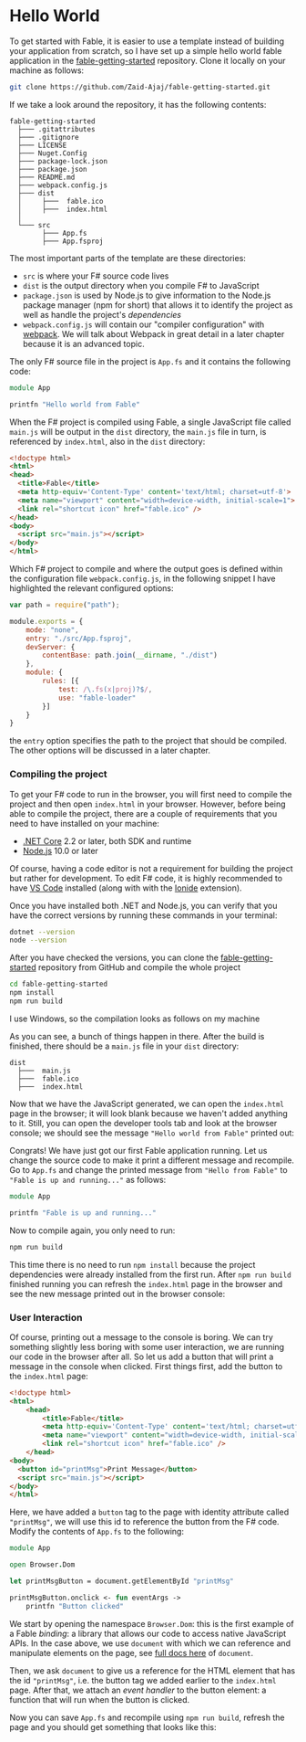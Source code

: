 # Hello World

To get started with Fable, it is easier to use a template instead of building your application from scratch, so I have set up a simple hello world fable application in the [fable-getting-started](https://github.com/Zaid-Ajaj/fable-getting-started) repository. Clone it locally on your machine as follows:

```bash
git clone https://github.com/Zaid-Ajaj/fable-getting-started.git
```
If we take a look around the repository, it has the following contents:
```
fable-getting-started
  ├─── .gitattributes
  ├─── .gitignore
  ├─── LICENSE
  ├─── Nuget.Config
  ├─── package-lock.json
  ├─── package.json
  ├─── README.md
  ├─── webpack.config.js
  ├─── dist
  │     ├───  fable.ico
  │     ├───  index.html
  │
  └─── src
        ├─── App.fs
        ├─── App.fsproj
```

The most important parts of the template are these directories:
- `src` is where your F# source code lives
- `dist` is the output directory when you compile F# to JavaScript
- `package.json` is used by Node.js to give information to the Node.js package manager (npm for short) that allows it to identify the project as well as handle the project's *dependencies*
- `webpack.config.js` will contain our "compiler configuration" with [webpack](https://webpack.js.org/). We will talk about Webpack in great detail in a later chapter because it is an advanced topic.

The only F# source file in the project is `App.fs` and it contains the following code:
```fsharp
module App

printfn "Hello world from Fable"
```
When the F# project is compiled using Fable, a single JavaScript file called `main.js` will be output in the `dist` directory, the `main.js` file in turn, is referenced by `index.html`, also in the `dist` directory:
```html {highlight:[10]}
<!doctype html>
<html>
<head>
  <title>Fable</title>
  <meta http-equiv='Content-Type' content='text/html; charset=utf-8'>
  <meta name="viewport" content="width=device-width, initial-scale=1">
  <link rel="shortcut icon" href="fable.ico" />
</head>
<body>
  <script src="main.js"></script>
</body>
</html>
```
Which F# project to compile and where the output goes is defined within the configuration file `webpack.config.js`, in the following snippet I have highlighted the relevant configured options:

```js {highlight:[5]}
var path = require("path");

module.exports = {
    mode: "none",
    entry: "./src/App.fsproj",
    devServer: {
        contentBase: path.join(__dirname, "./dist")
    },
    module: {
        rules: [{
            test: /\.fs(x|proj)?$/,
            use: "fable-loader"
        }]
    }
}
```
the `entry` option specifies the path to the project that should be compiled. The other options will be discussed in a later chapter.

### Compiling the project
To get your F# code to run in the browser, you will first need to compile the project and then open `index.html` in your browser. However, before being able to compile the project, there are a couple of requirements that you need to have installed on your machine:

- [.NET Core](https://www.microsoft.com/net/download) 2.2 or later, both SDK and runtime
- [Node.js](https://nodejs.org/en/) 10.0 or later

Of course, having a code editor is not a requirement for building the project but rather for development. To edit F# code, it is highly recommended to have [VS Code](https://code.visualstudio.com/) installed (along with with the [Ionide](http://ionide.io/) extension).

Once you have installed both .NET and Node.js, you can verify that you have the correct versions by running these commands in your terminal:
```bash
dotnet --version
node --version
```
After you have checked the versions, you can clone the [fable-getting-started](https://github.com/Zaid-Ajaj/fable-getting-started) repository from GitHub and compile the whole project
```bash
cd fable-getting-started
npm install
npm run build
```
I use Windows, so the compilation looks as follows on my machine

<resolved-image source='/images/fable/compile.gif' />

As you can see, a bunch of things happen in there. After the build is finished, there should be a `main.js` file in your `dist` directory:

```
dist
  ├───  main.js
  ├───  fable.ico
  ├───  index.html
```

Now that we have the JavaScript generated, we can open the `index.html` page in the browser; it will look blank because we haven't added anything to it. Still, you can open the developer tools tab and look at the browser console; we should see the message `"Hello world from Fable"` printed out:

<resolved-image source='/images/fable/browser-console.png' />

Congrats! We have just got our first Fable application running. Let us change the source code to make it print a different message and recompile. Go to `App.fs` and change the printed message from `"Hello from Fable"` to `"Fable is up and running..."` as follows:

```fsharp {highlight: [3]}
module App

printfn "Fable is up and running..."
```
Now to compile again, you only need to run:
```bash
npm run build
```

This time there is no need to run `npm install` because the project dependencies were already installed from the first run.
After `npm run build` finished running you can refresh the `index.html` page in the browser and see the new message printed out in the browser console:

<resolved-image source="/images/fable/new-message.png" />

### User Interaction

Of course, printing out a message to the console is boring. We can try something slightly less boring with some user interaction, we are running our code in the browser after all. So let us add a button that will print a message in the console when clicked. First things first, add the button to the `index.html` page:

```html {highlight: [10]}
<!doctype html>
<html>
    <head>
        <title>Fable</title>
        <meta http-equiv='Content-Type' content='text/html; charset=utf-8'>
        <meta name="viewport" content="width=device-width, initial-scale=1">
        <link rel="shortcut icon" href="fable.ico" />
    </head>
<body>
  <button id="printMsg">Print Message</button>
  <script src="main.js"></script>
</body>
</html>
```
Here, we have added a `button` tag to the page with identity attribute called `"printMsg"`, we will use this id to reference the button from the F# code. Modify the contents of `App.fs` to the following:
```fsharp
module App

open Browser.Dom

let printMsgButton = document.getElementById "printMsg"

printMsgButton.onclick <- fun eventArgs ->
    printfn "Button clicked"
```
We start by opening the namespace `Browser.Dom`: this is the first example of a Fable *binding*: a library that allows our code to access native JavaScript APIs. In the case above, we use `document` with which we can reference and manipulate elements on the page, see [full docs here](https://developer.mozilla.org/en-US/docs/Web/API/Document) of `document`.

Then, we ask `document` to give us a reference for the HTML element that has the id `"printMsg"`, i.e. the button tag we added earlier to the `index.html` page. After that, we attach an *event handler* to the button element: a function that will run when the button is clicked.

Now you can save `App.fs` and recompile using `npm run build`, refresh the page and you should get something that looks like this:

<resolved-image source="/images/fable/button-click.gif" />
